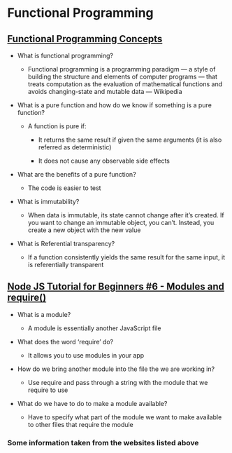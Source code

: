 # Functional Programming

## [Functional Programming Concepts](https://medium.com/the-renaissance-developer/concepts-of-functional-programming-in-javascript-6bc84220d2aa)

* What is functional programming?

  * Functional programming is a programming paradigm — a style of building the structure and elements of computer programs — that treats computation as the evaluation of mathematical functions and avoids changing-state and mutable data — Wikipedia

* What is a pure function and how do we know if something is a pure function?

  * A function is pure if:

    * It returns the same result if given the same arguments (it is also referred as deterministic)

    * It does not cause any observable side effects

* What are the benefits of a pure function?

  * The code is easier to test

* What is immutability?

  * When data is immutable, its state cannot change after it’s created. If you want to change an immutable object, you can’t. Instead, you create a new object with the new value

* What is Referential transparency?

  * If a function consistently yields the same result for the same input, it is referentially transparent

## [Node JS Tutorial for Beginners #6 - Modules and require()](https://www.youtube.com/watch?v=xHLd36QoS4k)

* What is a module?

  * A module is essentially another JavaScript file

* What does the word ‘require’ do?

  * It allows you to use modules in your app

* How do we bring another module into the file the we are working in?

  * Use require and pass through a string with the module that we require to use

* What do we have to do to make a module available?

  * Have to specify what part of the module we want to make available to other files that require the module


### Some information taken from the websites listed above
